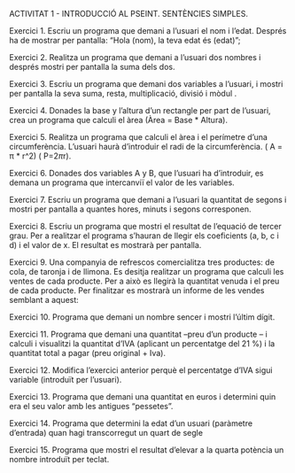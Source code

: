 ACTIVITAT 1 - INTRODUCCIÓ AL PSEINT. SENTÈNCIES SIMPLES.

Exercici 1. Escriu un programa que demani a l’usuari el nom i l’edat. Després ha de mostrar per pantalla: “Hola (nom), la teva edat és (edat)”;
 
Exercici 2. Realitza un programa que demani a l’usuari dos nombres i després mostri per pantalla la suma dels dos.
 
Exercici 3. Escriu un programa que demani dos variables a l’usuari, i mostri per pantalla la seva suma, resta, multiplicació, divisió i mòdul .
 
Exercici 4. Donades la base y l’altura d’un rectangle per part de l’usuari, crea un programa que calculi el àrea (Àrea = Base * Altura).
 
Exercici 5. Realitza un programa que calculi el àrea i el perímetre d’una circumferència. L’usuari haurà d’introduir el radi de la circumferència. ( A = π * r^2) ( P=2*π*r).
 
Exercici 6. Donades dos variables A y B, que l’usuari ha d’introduir, es demana un programa que intercanviï el valor de les variables.
 
Exercici 7. Escriu un programa que demani a l’usuari la quantitat de segons i mostri per pantalla a quantes hores, minuts i segons corresponen.
 
Exercici 8. Escriu un programa que mostri el resultat de l’equació de tercer grau. Per a realitzar el programa s’hauran de llegir els coeficients (a, b, c i d) i el valor de x. El resultat es mostrarà per pantalla.
 
Exercici 9. Una companyia de refrescos comercialitza tres productes: de cola, de taronja i de llimona. Es desitja realitzar un programa que calculi les ventes de cada producte. Per a això es llegirà la quantitat venuda i el preu de cada producte. Per finalitzar es mostrarà un informe de les vendes semblant a aquest:
 
Exercici 10. Programa que demani  un nombre sencer i mostri l’últim dígit.
 
Exercici 11. Programa que demani una quantitat –preu d’un producte – i calculi i visualitzi la quantitat d’IVA (aplicant un percentatge del 21 %) i la quantitat total a pagar (preu original + Iva).
 
Exercici 12. Modifica l’exercici anterior perquè el percentatge d’IVA sigui variable (introduït per l’usuari).
 
Exercici 13. Programa que demani una quantitat en euros i determini quin era el seu valor amb les antigues “pessetes”.
 
Exercici 14. Programa que determini la edat d’un usuari (paràmetre d’entrada) quan hagi transcorregut un quart de segle
 
Exercici 15. Programa que mostri el resultat d’elevar a la quarta potència un nombre introduït per teclat. 




